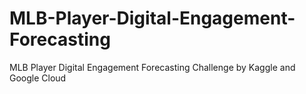 # MLB-Player-Digital-Engagement-Forecasting
MLB Player Digital Engagement Forecasting Challenge by Kaggle and Google Cloud
